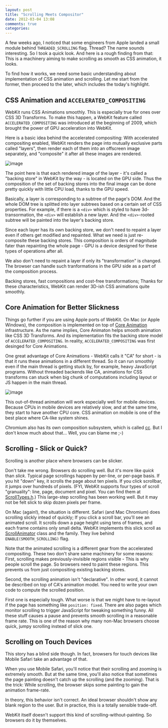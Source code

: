 ```yaml
---
layout: post
title: "Scrolling Meets Compositor"
date: 2012-03-04 13:08
comments: true
categories: 
---
```


A few weeks ago, I noticed that some engineers from Apple landed a
small module behind `THREADED_SCROLLING` flag. Thread? The name sounds
interesting.  So I took a quick look. And here is a rough finding from
that: This is a machinery aiming to make scrolling as smooth as CSS
animation, it looks.

To find how it works, we need some basic understanding about
implementation of CSS animation and scrolling. Let me start from the
former, then proceed to the later, which includes the today's highlight.

CSS Animation and `ACCELERATED_COMPOSITING`
--------------------------------------------

WebKit runs CSS Animations smoothly. This is especially true
for ones over CSS 3D Transforms. To make this happen, a WebKit feature
called `ACCELERATED_COMPOSITING` was introduced at the beginning of
2009, which brought the power of GPU acceleration into WebKit.

Here is a basic idea behind the accelerated compositing: With
accelerated compositing enabled, WebKit renders the page into mutually exclusive parts called "layers", 
then render each of them into an offscreen image separately, 
and "composite" it after all these images are rendered. 

![image](https://lh5.googleusercontent.com/-mJPWNXIzV6g/T1YnMYrZRuI/AAAAAAAAD4I/AFfLieWjTrg/s800/P1010213.JPG)

The point here is that each rendered image of the layer - it's called a "backing store" in WebKit by the way - 
is located on the GPU side. Thus the composition of the set of backing stores into the final image can be 
done pretty quickly with little CPU load, thanks to the GPU speed.

Basically, a layer is corresponding to a subtree of the page's DOM.
And the whole DOM tree is splitted into layer subtrees based on a certain set of CSS properties.
For example, if there is a `<div>` which is styled to have
3d-transormation, the `<div>` will establish a new layer. 
And the `<div>`-rooted subtree will be painted into the layer's backing store.

Since each layer has its own backing store, we don't need to
repaint a layer even if others get modified and repainted. 
What we need is just re-composite these backing stores.
This composition is orders of magnitude fater than repainting the whole page - GPU is 
a device designed for these types of operations after all.

We also don't need to repaint a layer if only its "transformation" is
changed. The browser can handle such tranformations in the GPU side as
a part of the composition process.

Backing stores, fast compositions and cost-free transformations; 
Thanks for these characteristics, WebKit can render 3D-ish CSS animations quite smoothly.

Core Animation for Better Slickness
------------------------------------------

Things go further if you are using Apple ports of WebKit.
On Mac (or Apple Windows), the composition is implemented on top of 
[Core Animation](https://developer.apple.com/library/mac/#documentation/cocoa/conceptual/coreanimation_guide/introduction/introduction.html)
infrastructure. As the name implies, Core Animaton helps smooth animation like CSS 3D Transforms. 
And its implementation fits the backing store model of `ACCELERATED_COMPOSITING`. 
In reality, `ACCELERATED_COMPOSITING` was first desinged for Core Animations.

One great advantage of Core Animations - WebKit calls it "CA" for short - is that
it runs these animations in a different thread. So it can run smoothly
even if the main thread is getting stuck by, for example, heavy JavaScript programs.
Without threaded backends like CA, animations for CSS transforms can stuck when 
big chunk of computations including layout or JS happen in the main thread.

![image](https://lh3.googleusercontent.com/-_eo1XHpkpLc/T1YnOrQO8_I/AAAAAAAAD4c/x4kwOQO1KV4/s800/P1010215.JPG)

This out-of-thread animation will work especially well for mobile devices.
Because CPUs in mobile devices are relatively slow, and at the same time, they start
to have another CPU core. CSS animation on mobile is one of the best
place where CA-like system shines.

Chromium also has its own composition subsystem, which is called
[cc](http://trac.webkit.org/browser/trunk/Source/WebCore/platform/graphics/chromium/cc).
But I don't know much about that... Well, you can blame me ;-)

Scrolling - Slick or Quick?
------------------------------------------

Scrolling is another place where browsers can be slicker.

Don't take me wrong. Browsers do scrolling well. But it's more like *quick* than *slick*.
Typical page scrollings happen by per-line, or per-page basis.
If you hit "down" key, it scrolls the page about ten pixels. 
If you click scrollbar, it jumps over hundreds of pixels. 
(FYI, WebKit supports four types of scroll "granuality": line, page, document and pixel.
You can find them at [ScrollTypes.h](http://trac.webkit.org/browser/trunk/Source/WebCore/platform/ScrollTypes.h).)
This large-step scrolling has been working well. But it may not be felt slick to skip dozen pixels per frame.

On Mac (again!), the situation is different. Safari (and Mac Chromium) does scrolling slickly intead of quickly; 
If you click a scroll bar, you'll see an animated scroll. It scrolls down a page height using tens of frames, and each frame contains only small delta.
WebKit implements this slick scroll as [ScrollAnimator](http://trac.webkit.org/browser/trunk/Source/WebCore/platform/ScrollAnimator.h)
class and the family. They live behind `ENABLE(SMOOTH_SCROLLING)` flag. 

Note that the animated scrolling is a different gear from the accelerated compositing.
These two don't share same machinery for some reasons:
First, scrolling makes previously-invisible regions visible - This is why people scroll the page. 
So browsers need to paint these regions. This prevents us from just compositing existing backing stores.

Second, the scrolling animation isn't "declarative". In other word, it cannot be described on top of CA's animation model.
You need to write your own code to compute the scrolled position.

First one is especially tough. What worse is that we might have to re-layout if the page has something like `position: fixed`. 
There are also pages which monitor scrolling to trigger JavaScript for tweaking something funny.
All these stuff causes a pause and prevents smooth scrolling in a reasonable frame rate.
This is one of the reason why many non-Mac browsers choose quick, jumpy scrolling instead of slick one.

Scrolling on Touch Devices
----------------------------

This story has a blind side though. In fact, browsers for touch devices
like Mobile Safari take an advantage of that.

When you use Mobile Safari, you'll notice that their scrolling and
zooming is extremely smooth. But at the same time, you'll also notice
that sometimes the page painting doesn't catch up the scrolling (and
the zooming). That is the trick: While scrolling, the browser skips some
painting to gain the animation frame-rate.

In theory, this behavior
isn't correct. An ideal browser shouldn't show any blank region to the
user. But in practice, this is a totally sensible trade-off.

WebKit itself doesn't support this kind of scrolling-without-painting.
So browsers do it by themselves. 